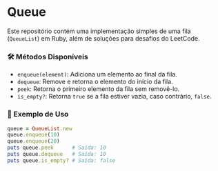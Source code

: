 # Queue 

Este repositório contém uma implementação simples de uma fila (`QueueList`) em Ruby, além de soluções para desafios do LeetCode.

### 🛠 Métodos Disponíveis
- `enqueue(element)`: Adiciona um elemento ao final da fila.
- `dequeue`: Remove e retorna o elemento do início da fila.
- `peek`: Retorna o primeiro elemento da fila sem removê-lo.
- `is_empty?`: Retorna `true` se a fila estiver vazia, caso contrário, `false`.

### 🚀 Exemplo de Uso

```ruby
queue = QueueList.new
queue.enqueue(10)
queue.enqueue(20)
puts queue.peek      # Saída: 10
puts queue.dequeue   # Saída: 10
puts queue.is_empty? # Saída: false
